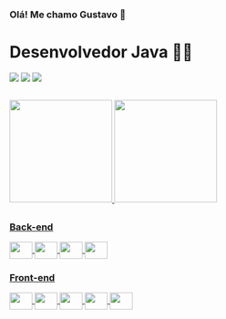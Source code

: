 ### Olá! Me chamo Gustavo 👋
<h1> Desenvolvedor Java 👨‍💻</h2>
<div>
  <!-- Linkedin -->
  <a href="https://www.linkedin.com/in/gustavo-carvalho-629a3515a/"> <img src="https://img.shields.io/badge/LinkedIn-0077B5?style=for-the-badge&logo=linkedin&logoColor=white"><a/>  
  <!-- Gmail -->
  <a href="mailto:gustavohp1708@gmail.com"> <img src="https://img.shields.io/badge/Gmail-D14836?style=for-the-badge&logo=gmail&logoColor=white"></a>   
  <!-- Whatsapp -->
  <a href="https://wa.me/5511932299848"> <img src="https://img.shields.io/badge/WhatsApp-25D366?style=for-the-badge&logo=whatsapp&logoColor=white"></a>   
</div>

 ##
  
<div>
  <a href="https://github.com/Gustavohp1708"/>
  <img height="180em" src="https://github-readme-stats.vercel.app/api?username=Gustavohp1708&show_icons=true&theme=highcontrast&include_all_commits=true&count"/>
  <img height="180em" src="https://github-readme-stats.vercel.app/api/top-langs/?username=Gustavohp1708&layout=donut&theme=highcontrast"/>
</div>

##

<div>
  <div>
     <h3>Back-end</h3>
     <img align="center" height="30" width="40" src="https://cdn.jsdelivr.net/gh/devicons/devicon/icons/java/java-original.svg" />
     <img align="center" height="30" width="40" src="https://cdn.jsdelivr.net/gh/devicons/devicon/icons/spring/spring-original.svg" />     
     <img align="center" height="30" width="40" src="https://cdn.jsdelivr.net/gh/devicons/devicon/icons/typescript/typescript-original.svg" />
     <img align="center" height="30" width="40" src="https://cdn.jsdelivr.net/gh/devicons/devicon/icons/mysql/mysql-original.svg" />
  </div>

  <div>
     <h3>Front-end</h3>     
    <img align="center" height="30" width="40" src="https://cdn.jsdelivr.net/gh/devicons/devicon/icons/javascript/javascript-original.svg" /> 
     <img align="center" height="30" width="40" src="https://cdn.jsdelivr.net/gh/devicons/devicon/icons/angularjs/angularjs-plain.svg" />
     <img align="center" height="30" width="40" src="https://cdn.jsdelivr.net/gh/devicons/devicon/icons/html5/html5-original.svg" />
     <img align="center" height="30" width="40" src="https://cdn.jsdelivr.net/gh/devicons/devicon/icons/css3/css3-original.svg" /> 
     <img align="center" height="30" width="40" src="https://cdn.jsdelivr.net/gh/devicons/devicon/icons/bootstrap/bootstrap-original.svg" />
  </div>
</div>
  
##
  



